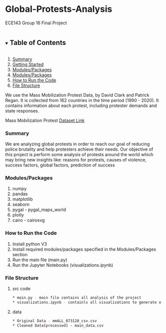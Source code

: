 # Global-Protests-Analysis

ECE143 Group 16 Final Project

<!-- TABLE OF CONTENTS -->
<details open="open">
  <summary><h2 style="display: inline-block">Table of Contents</h2></summary>
  <ol>
    <li>
      <a href="#Summary">Summary</a>
    </li>
    <li>
      <a href="#getting-started">Getting Started</a>
    </li>
    <li><a href="#Modules_Packages">Modules/Packages</a></li>
    <li><a href="#roadmap">Modules/Packages</a></li>
    <li><a href="#run_code">How to Run the Code</a></li>
    <li><a href="#File_Structure">File Structure</a></li>
  </ol>
</details>

We use the Mass Mobilization Protest Data, by David Clark and Patrick Regan. It is collected from 162 countries in the time period (1990 - 2020). It contains information about each protest, including protester demands and state responses. 

Mass Mobilization Protest [Dataset Link](https://dataverse.harvard.edu/dataset.xhtml?persistentId=doi:10.7910/DVN/HTTWYL)

<!-- Summary -->
### Summary
We are analyzing global protests in order to reach our goal of reducing police brutality and help protesters achieve their needs. Our objective of this project is perform some analysis of protests around the world which may bring new insights like: reasons for protests, causes of violence, success factors, global factors, prediction of success

<!-- Modules/Packages -->
### Modules/Packages
1. numpy
2. pandas 
3. matplotlib
4. seaborn
5. pygal - pygal_maps_world
7. plotly
8. cairo - cairosvg
  
<!-- How to Run the Code -->
### How to Run the Code
1. Install python V3
2. Install required modules/packages specified in the Modules/Packages section
3. Run the main file (main.py)
4. Run the Jupyter Notebooks (visualizations.ipynb)

<!-- File Structure -->
### File Structure 
1. src code
   ```sh
   * main.py - main file contains all analysis of the project
   * visualizations.ipynb - containls all visualizations to generate our graphs 
   ```
2. data
   ```sh
   * Original Data - mmALL_073120_csv.csv
   * Cleaned Data(processed) - main_data.csv
   ```
